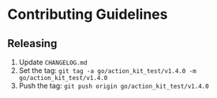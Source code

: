 # Contributing Guidelines

## Releasing

 1. Update `CHANGELOG.md`
 2. Set the tag: `git tag -a go/action_kit_test/v1.4.0 -m go/action_kit_test/v1.4.0`
 3. Push the tag: `git push origin go/action_kit_test/v1.4.0`
